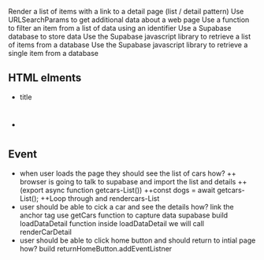 Render a list of items with a link to a detail page (list / detail pattern)
Use URLSearchParams to get additional data about a web page
Use a function to filter an item from a list of data using an identifier
Use a Supabase database to store data
Use the Supabase javascript library to retrieve a list of items from a database
Use the Supabase javascript library to retrieve a single item from a database

## HTML elments
- title <h1>
- <section id= cars-ListContainer>

## Event
- when user loads the page they should see the list of cars 
how?
++ browser is going to talk to supabase and import the list and details ++(export async function getcars-List())
 ++const dogs = await getcars-List();
++Loop through and rendercars-List
- user should be able to cick a car and see the details
how?
link the anchor tag 
use getCars function to capture data supabase
build loadDataDetail function 
inside loadDataDetail we will call renderCarDetail
- user should be able to click home button and should return to intial page
how?
build returnHomeButton.addEventListner

